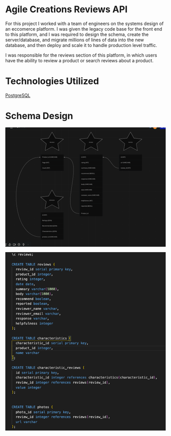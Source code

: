# Agile Creations Reviews API

For this project I worked with a team of engineers on the systems design of an eccomerce platform. I was given the legacy code base for the front end to this platform, and I was required to design the schema, create the server/database, and migrate millions of lines of data into the new database, and then deploy and scale it to handle production level traffic.

I was responsible for the reviews section of this platform, in which users have the ability to review a product or search reviews about a product. 

# Technologies Utilized

<a href="https://www.postgresql.org/">PostgreSQL</a>

# Schema Design

<img src="./imgs/First%20Schema.png"></img>

<img src="./imgs/Final%20Schema.png"></img>
 
